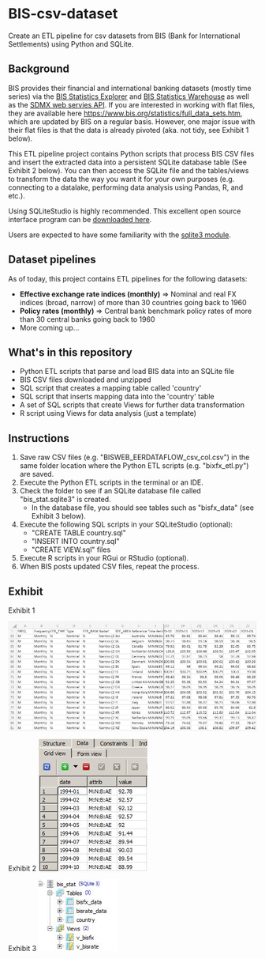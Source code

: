 # BIS-csv-dataset
Create an ETL pipeline for csv datasets from BIS (Bank for International Settlements) using Python and SQLite.

## Background
BIS provides their financial and international banking datasets (mostly time series) via the [BIS Statistics Explorer](https://stats.bis.org/statx/toc/LBS.html) and [BIS Statistics Warehouse](https://stats.bis.org/#ppq=CBS_C_AND_OTH_EXP_UR;pv=11~10,5,6~0,0,0~name) as well as the [SDMX web servies API](https://www.bis.org/statistics/sdmx_techspec.htm). If you are interested in working with flat files, they are available here 
https://www.bis.org/statistics/full_data_sets.htm, which are updated by BIS on a regular basis. However, one major issue with their flat files is that the data is already pivoted (aka. not tidy, see Exhibit 1 below). 

This ETL pipeline project contains Python scripts that process BIS CSV files and insert the extracted data into a persistent SQLite database table (See Exhibit 2 below). You can then access the SQLite file and the tables/views to transform the data the way you want it for your own purposes (e.g. connecting to a datalake, performing data analysis using Pandas, R, and etc.). 

Using SQLiteStudio is highly recommended. This excellent open source interface program can be [downloaded here](https://sqlitestudio.pl/). 

Users are expected to have some familiarity with the [sqlite3 module](https://docs.python.org/3/library/sqlite3.html#).


## Dataset pipelines
As of today, this project contains ETL pipelines for the following datasets:
* **Effective exchange rate indices (monthly)** => Nominal and real FX indices (broad, narrow) of more than 30 countries going back to 1960
* **Policy rates (monthly)** => Central bank benchmark policy rates of more than 30 central banks going back to 1960
*  More coming up...


## What's in this repository
* Python ETL scripts that parse and load BIS data into an SQLite file
* BIS CSV files downloaded and unzipped
* SQL script that creates a mapping table called 'country'
* SQL script that inserts mapping data into the 'country' table
* A set of SQL scripts that create Views for further data transformation
* R script using Views for data analysis (just a template)


## Instructions
1. Save raw CSV files (e.g. "BISWEB_EERDATAFLOW_csv_col.csv") in the same folder location where the Python ETL scripts (e.g. "bixfx_etl.py") are saved.
2. Execute the Python ETL scripts in the terminal or an IDE.
3. Check the folder to see if an SQLite database file called "bis_stat.sqlite3" is created. 
    - In the database file, you should see tables such as "bisfx_data" (see Exhibit 3 below). 
5. Execute the following SQL scripts in your SQLiteStudio (optional):
    - "CREATE TABLE country.sql"
    - "INSERT INTO country.sql"
    - "CREATE VIEW.sql" files
6. Execute R scripts in your RGui or RStudio (optional).
7. When BIS posts updated CSV files, repeat the process.


## Exhibit
Exhibit 1

![how BIS raw file looks](https://github.com/skim137/BIS-csv-dataset/blob/38d5fd4ccf2b7749646c93857714d318c2e0b6a9/Exhibit1.JPG)

Exhibit 2
![how BIS data looks in SQL](https://github.com/skim137/BIS-csv-dataset/blob/5e2afeb1ac0ed65c07f6c500caf90dcd3fd707b6/Exhibit2.JPG)

Exhibit 3
![bis_stat tables](https://github.com/skim137/BIS-csv-dataset/blob/5e2afeb1ac0ed65c07f6c500caf90dcd3fd707b6/Exhibit3.JPG)


